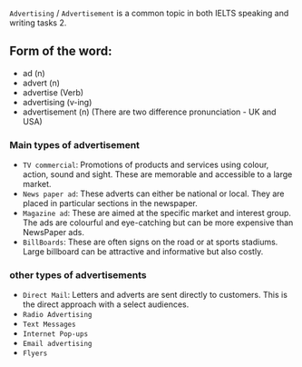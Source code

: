 `Advertising` / `Advertisement` is a common topic in both IELTS speaking and writing tasks 2.

## Form of the word:
- ad (n)
- advert (n)
- advertise (Verb)
- advertising (v-ing)
- advertisement (n) (There are two difference pronunciation - UK and USA)

### Main types of advertisement
+ `TV commercial`: Promotions of products and services using colour, action, sound and sight. These are memorable and accessible to a large market.
+ `News paper ad`: These adverts can either be national or local.
They are placed in particular sections in the newspaper.
+ `Magazine ad`: These are aimed at the specific market and interest group. The ads are colourful and eye-catching but can be more expensive than NewsPaper ads.
+ `BillBoards`: These are often signs on the road or at sports stadiums. Large billboard can be attractive and informative but also costly.

### other types of advertisements
+ `Direct Mail`: Letters and adverts are sent directly to customers. This is the direct approach with a select audiences. 
+ `Radio Advertising`
+ `Text Messages`
+ `Internet Pop-ups`
+ `Email advertising`
+ `Flyers`
